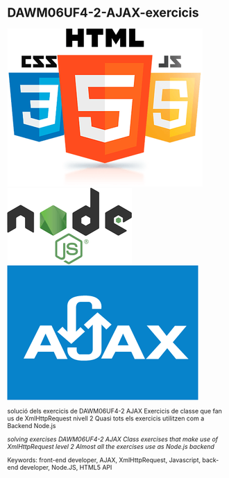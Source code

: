 # DAWM06UF4-2-AJAX-exercicis

![alt tag](https://github.com/sergigrau/DAWM06UF4-2-AJAX-exercicis/blob/master/imatges/html5.png)
![alt tag](https://github.com/sergigrau/DAWM06UF4-2-AJAX-exercicis/blob/master/imatges/node.png)
![alt tag](https://github.com/sergigrau/DAWM06UF4-2-AJAX-exercicis/blob/master/imatges/ajax.png)
<p>
solució dels exercicis de DAWM06UF4-2 AJAX
Exercicis de classe que fan us de XmlHttpRequest nivell 2
Quasi tots els exercicis utilitzen com a Backend Node.js
</p>
<p>
<i>
solving exercises DAWM06UF4-2 AJAX
Class exercises that make use of XmlHttpRequest level 2
Almost all the exercises use as Node.js backend
</i>
</p>
<p>
Keywords: front-end developer, AJAX, XmlHttpRequest, Javascript, back-end developer, Node.JS, HTML5 API
</p>
